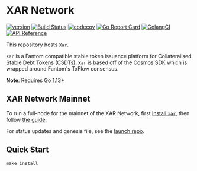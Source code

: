 # XAR Network

[![version](https://img.shields.io/github/tag/xar-network/xar-network.svg)](https://github.com/xar-network/xar-network/releases/latest)
[![Build Status](https://img.shields.io/travis/xar-network/xar-network.svg?style=flat-square&logo=travis)](https://travis-ci.org/xar-network/xar-network)
[![codecov](https://codecov.io/gh/xar-network/xar-network/branch/master/graph/badge.svg)](https://codecov.io/gh/xar-network/xar-network)
[![Go Report Card](https://goreportcard.com/badge/github.com/xar-network/xar-network)](https://goreportcard.com/report/github.com/xar-network/xar-network)
[![GolangCI](https://golangci.com/badges/github.com/xar-network/xar-network.svg)](https://golangci.com/r/github.com/xar-network/xar-network)
[![API Reference](https://godoc.org/github.com/xar-network/xar-network?status.svg)](https://godoc.org/github.com/xar-network/xar-network)

This repository hosts `Xar`.

`Xar` is a Fantom compatible stable token issuance platform for Collateralised Stable Debt Tokens (CSDTs).  `Xar` is based off of the Cosmos SDK which is wrapped around Fantom's TxFlow consensus.

**Note**: Requires [Go 1.13+](https://golang.org/dl/)

## XAR Network Mainnet

To run a full-node for the mainnet of the XAR Network, first [install `xar`](./docs/installation.md), then follow [the guide](./docs/join-mainnet.md).

For status updates and genesis file, see the [launch repo](https://github.com/xar-network/launch).

## Quick Start

```
make install
```
